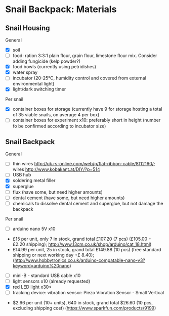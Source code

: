 Snail Backpack: Materials
===========================

Snail Housing
---------------------------

General
- [x] soil
- [ ] food: ration 3:3:1 plain flour, grain flour, limestone flour mix. Consider adding fungicide (kelp powder?)
- [x] food bowls (currently using petridishes)
- [x] water spray
- [ ] incubator (20-25°C, humidity control and covered from external environmental light)
- [x] light/dark switching timer

Per snail
- [x] container boxes for storage (currently have 9 for storage hosting a total of 35 viable snails, on average 4 per box)
- [ ] container boxes for experiment x10: preferably short in height (number fo be confirmed according to incubator size)

Snail Backpack
---------------------------
General
- [ ] thin wires http://uk.rs-online.com/web/p/flat-ribbon-cable/8112160/; wires
http://www.kobakant.at/DIY/?p=514
- [ ] USB hub
- [x] soldering metal filler
- [x] superglue
- [ ] flux (have some, but need higher amounts)
- [ ] dental cement (have some, but need higher amounts)
- [ ] chemicals to dissolve dental cement and superglue, but not damage the backpack

Per snail
- [ ] arduino nano 5V x10 
* £15 per unit, only 7 in stock, grand total £107.20 (7 pcs) (£105.00 + £2.20 shipping); http://www.13cm.co.uk/shop/arduino/cat_18.html)
* £14.99 per unit, 25 in stock, grand total £149.88 (10 pcs) (free standard shipping or next working day +£ 8.40); (http://www.hobbytronics.co.uk/arduino-compatable-nano-v3?keyword=arduino%20nano)
- [ ] mini-B - standard USB cable x10
- [ ] light sensors x10 (already requested)
- [x] red LED light x30<
- [ ] tracking device: vibration sensor: Piezo Vibration Sensor - Small Vertical
*  $2.66 per unit (10+ units), 640 in stock, grand total $26.60 (10 pcs, excluding shipping cost) (https://www.sparkfun.com/products/9199)
